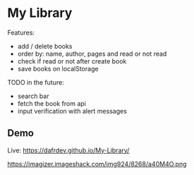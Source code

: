 
# My Library

Features:
- add / delete books
- order by: name, author, pages and read or not read
- check if read or not after create book
- save books on localStorage

TODO in the future:
- search bar
- fetch the book from api
- input verification with alert messages



## Demo

Live: https://dafrdev.github.io/My-Library/

https://imagizer.imageshack.com/img924/8268/a40M4O.png
